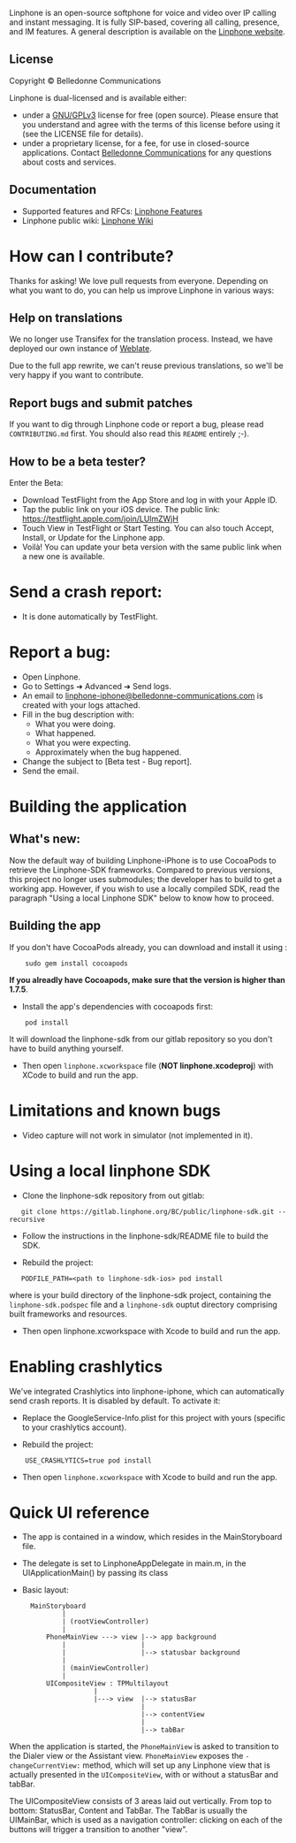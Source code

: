 Linphone is an open-source softphone for voice and video over IP calling and instant messaging. It is fully SIP-based, covering all calling, presence, and IM features. A general description is available on the [Linphone website](https://www.linphone.org/technical-corner/linphone).

## License

Copyright © Belledonne Communications

Linphone is dual-licensed and is available either:
- under a [GNU/GPLv3](https://www.gnu.org/licenses/gpl-3.0.en.html) license for free (open source). Please ensure that you understand and agree with the terms of this license before using it (see the LICENSE file for details).
- under a proprietary license, for a fee, for use in closed-source applications. Contact [Belledonne Communications](https://www.linphone.org/contact) for any questions about costs and services.

## Documentation

- Supported features and RFCs: [Linphone Features](https://www.linphone.org/technical-corner/linphone/features)
- Linphone public wiki: [Linphone Wiki](https://wiki.linphone.org/xwiki/wiki/public/view/Linphone/)

# How can I contribute?

Thanks for asking! We love pull requests from everyone. Depending on what you want to do, you can help us improve Linphone in various ways:

## Help on translations

We no longer use Transifex for the translation process. Instead, we have deployed our own instance of [Weblate](https://weblate.linphone.org/projects/linphone-iphone/).

Due to the full app rewrite, we can't reuse previous translations, so we'll be very happy if you want to contribute.

## Report bugs and submit patches

If you want to dig through Linphone code or report a bug, please read `CONTRIBUTING.md` first. You should also read this `README` entirely ;-).

## How to be a beta tester?

Enter the Beta:
- Download TestFlight from the App Store and log in with your Apple ID.
- Tap the public link on your iOS device. The public link: https://testflight.apple.com/join/LUlmZWjH
- Touch View in TestFlight or Start Testing. You can also touch Accept, Install, or Update for the Linphone app.
- Voilà! You can update your beta version with the same public link when a new one is available.

# Send a crash report:
- It is done automatically by TestFlight.

# Report a bug:
- Open Linphone.
- Go to Settings ➔ Advanced ➔ Send logs.
- An email to linphone-iphone@belledonne-communications.com is created with your logs attached.
- Fill in the bug description with:
  * What you were doing.
  * What happened.
  * What you were expecting.
  * Approximately when the bug happened.
- Change the subject to [Beta test - Bug report].
- Send the email.

# Building the application

## What's new:

Now the default way of building Linphone-iPhone is to use CocoaPods to retrieve the Linphone-SDK frameworks.
Compared to previous versions, this project no longer uses submodules; the developer has to build to get a working app.
However, if you wish to use a locally compiled SDK, read the paragraph "Using a local Linphone SDK" below to know how to proceed.

## Building the app

If you don't have CocoaPods already, you can download and install it using :
```
	sudo gem install cocoapods
```
**If you alreadly have Cocoapods, make sure that the version is higher than 1.7.5**.

- Install the app's dependencies with cocoapods first:
```
	pod install
```
  It will download the linphone-sdk from our gitlab repository so you don't have to build anything yourself.
- Then open `linphone.xcworkspace` file (**NOT linphone.xcodeproj**) with XCode to build and run the app.

# Limitations and known bugs

* Video capture will not work in simulator (not implemented in it).


# Using a local linphone SDK

- Clone the linphone-sdk repository from out gitlab:
```
   git clone https://gitlab.linphone.org/BC/public/linphone-sdk.git --recursive
```

- Follow the instructions in the linphone-sdk/README file to build the SDK.

- Rebuild the project:
```
   PODFILE_PATH=<path to linphone-sdk-ios> pod install
```
  where <path to linphone-sdk-ios> is your build directory of the linphone-sdk project, containing the `linphone-sdk.podspec` file and a `linphone-sdk` ouptut directory comprising built frameworks and resources.

- Then open linphone.xcworkspace with Xcode to build and run the app.

# Enabling crashlytics

We've integrated Crashlytics into linphone-iphone, which can automatically send crash reports. It is disabled by default.
To activate it:

- Replace the GoogleService-Info.plist for this project with yours (specific to your crashlytics account).

- Rebuild the project:
```
    USE_CRASHLYTICS=true pod install
```

- Then open `linphone.xcworkspace` with Xcode to build and run the app.

# Quick UI reference

- The app is contained in a window, which resides in the MainStoryboard file.
- The delegate is set to LinphoneAppDelegate in main.m, in the UIApplicationMain() by passing its class
- Basic layout:

        MainStoryboard
                |
                | (rootViewController)
                |
            PhoneMainView ---> view |--> app background
                |                   |
                |                   |--> statusbar background
                |
                | (mainViewController)
                |
            UICompositeView : TPMultilayout
                        |
                        |---> view  |--> statusBar
                                    |
                                    |--> contentView
                                    |
                                    |--> tabBar


When the application is started, the `PhoneMainView` is asked to transition to the Dialer view or the Assistant view. 
`PhoneMainView` exposes the `-changeCurrentView:` method, which will set up any Linphone view that is actually 
presented in the `UICompositeView`, with or without a statusBar and tabBar.

The UICompositeView consists of 3 areas laid out vertically. From top to bottom: StatusBar, Content and TabBar.
The TabBar is usually the UIMainBar, which is used as a navigation controller: clicking on each of the buttons will trigger
a transition to another "view".
